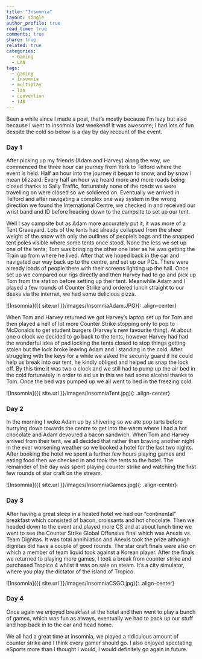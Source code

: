 ```yaml
---
title: "Insomnia"
layout: single
author_profile: true
read_time: true
comments: true
share: true
related: true
categories:
  - Gaming
  - LAN
tags:
  - gaming
  - insomnia
  - multiplay
  - lan
  - convention
  - i48
---
```


Been a while since I made a post, that’s mostly because I’m lazy but also because I went to insomnia last weekend! It was awesome; I had lots of fun despite the cold so below is a day by day recount of the event.

### Day 1

After picking up my friends (Adam and Harvey) along the way, we commenced the three hour car journey from York to Telford where the event is held. Half an hour into the journey it began to snow, and by snow I mean blizzard. Every half an hour we heard more and more roads being closed thanks to Sally Traffic, fortunately none of the roads we were travelling on were closed so we soldiered on. Eventually we arrived in Telford and after navigating a complex one way system in the wrong direction we found the International Centre, we checked in and received our wrist band and ID before heading down to the campsite to set up our tent.

Well I say campsite but as Adam more accurately put it, it was more of a Tent Graveyard. Lots of the tents had already collapsed from the sheer weight of the snow with only the outlines of people’s bags and the snapped tent poles visible where some tents once stood. None the less we set up one of the tents; Tom was bringing the other one later as he was getting the Train up from where he lived. After that we hoped back in the car and navigated our way back up to the centre, and set up our PCs. There were already loads of people there with their screens lighting up the hall. Once set up we compared our rigs directly and then Harvey had to go and pick up Tom from the station before setting up their tent. Meanwhile Adam and I played a few rounds of Counter Strike and ordered lunch straight to our desks via the internet, we had some delicious pizza.

![Insomnia]({{ site.url }}/images/InsomniaAdam.JPG){: .align-center}

When Tom and Harvey returned we got Harvey’s laptop set up for Tom and then played a hell of lot more Counter Strike stopping only to pop to McDonalds to get student burgers (Harvey’s new favourite thing). At about one o clock we decided to go back to the tents, however Harvey had had the wonderful idea of pad locking the tents closed to stop things getting stolen but the lock broke leaving Adam and I standing in the cold. After struggling with the keys for a while we asked the security guard if he could help us break into our tent, he kindly obliged and helped us snap the lock off. By this time it was two o clock and we still had to pump up the air bed in the cold fortunately in order to aid us in this we had some alcohol thanks to Tom. Once the bed was pumped up we all went to bed in the freezing cold.

![Insomnia]({{ site.url }}/images/InsomniaTent.jpg){: .align-center}

### Day 2

In the morning I woke Adam up by shivering so we ate pop tarts before hurrying down towards the centre to get into the warm where I had a hot chocolate and Adam devoured a bacon sandwich. When Tom and Harvey arrived from their tent, we all decided that rather than braving another night in the ever worsening weather so we booked a hotel for the last two nights. After booking the hotel we spent a further few hours playing games and eating food then we checked in and took the tents to the hotel. The remainder of the day was spent playing counter strike and watching the first few rounds of star craft on the stream.

![Insomnia]({{ site.url }}/images/InsomniaGames.jpg){: .align-center}

### Day 3

After having a great sleep in a heated hotel we had our “continental” breakfast which consisted of bacon, croissants and hot chocolate. Then we headed down to the event and played more CS and at about lunch time we went to see the Counter Strike Global Offensive final which was Anexis vs. Team Dignitas. It was total annihilation and Anexis took the prize although dignitas did have a couple of good rounds. The star craft finals were also on which a member of team liquid took against a Korean player. After the finals we returned to playing more games, I took a break from counter strike and purchased Tropico 4 whilst it was on sale on steam. It’s a city simulator, where you play the dictator of the island of Tropico.

![Insomnia]({{ site.url }}/images/InsomniaCSGO.jpg){: .align-center}

### Day 4

Once again we enjoyed breakfast at the hotel and then went to play a bunch of games, which was fun as always, eventually we had to pack up our stuff and hop back in to the car and head home.

We all had a great time at insomnia, we played a ridiculous amount of counter strike and I think every gamer should go. I also enjoyed spectating eSports more than I thought I would, I would definitely go again in future.
